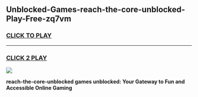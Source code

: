 
## Unblocked-Games-reach-the-core-unblocked-Play-Free-zq7vm
<h3>
<a href="https://premium76.site?title=reach-the-core-unblocked&ref=23A">CLICK TO PLAY</a></h3>
<hr>

<h3>
<a href="https://premium76.site?title=reach-the-core-unblocked&ref=23A">CLICK 2 PLAY</a>
  
</h3>

<a href="https://premium76.site?title=reach-the-core-unblocked&ref=23A"><img src="https://clearcache.store/games.png"></a>


**reach-the-core-unblocked games unblocked: Your Gateway to Fun and Accessible Online Gaming**
